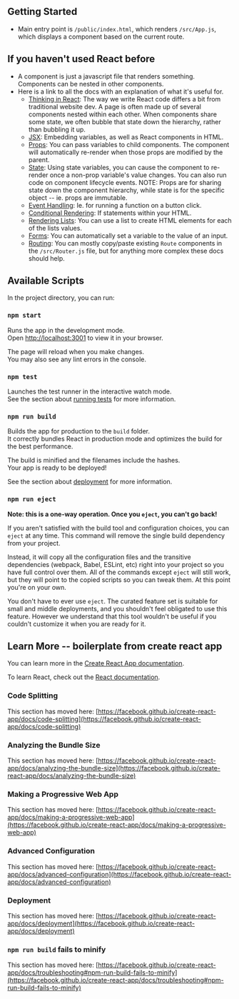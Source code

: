 ## Getting Started
- Main entry point is `/public/index.html`, which renders `/src/App.js`, which displays a component based on the current route.

## If you haven't used React before
- A component is just a javascript file that renders something. Components can be nested in other components.
- Here is a link to all the docs with an explanation of what it's useful for.
  - [Thinking in React](https://reactjs.org/docs/thinking-in-react.html): The way we write React code differs a bit from traditional website dev. A page is often made up of several components nested within each other. When components share some state, we often bubble that state down the hierarchy, rather than bubbling it up.
  - [JSX](https://reactjs.org/docs/introducing-jsx.html): Embedding variables, as well as React components in HTML.
  - [Props](https://reactjs.org/docs/components-and-props.html): You can pass variables to child components. The component will automatically re-render when those props are modified by the parent.
  - [State](https://reactjs.org/docs/state-and-lifecycle.html): Using state variables, you can cause the component to re-render once a non-prop variable's value changes. You can also run code on component lifecycle events. NOTE: Props are for sharing state down the component hierarchy, while state is for the specific object -- ie. props are immutable.
  - [Event Handling](https://reactjs.org/docs/handling-events.html): Ie. for running a function on a button click.
  - [Conditional Rendering](https://reactjs.org/docs/conditional-rendering.html): If statements within your HTML.
  - [Rendering Lists](https://reactjs.org/docs/lists-and-keys.html): You can use a list to create HTML elements for each of the lists values.
  - [Forms](https://reactjs.org/docs/forms.html): You can automatically set a variable to the value of an input.
  - [Routing](https://reactrouter.com/en/main/start/tutorial): You can mostly copy/paste existing `Route` components in the `/src/Router.js` file, but for anything more complex these docs should help.

## Available Scripts

In the project directory, you can run:

### `npm start`

Runs the app in the development mode.\
Open [http://localhost:3001](http://localhost:3001) to view it in your browser.

The page will reload when you make changes.\
You may also see any lint errors in the console.

### `npm test`

Launches the test runner in the interactive watch mode.\
See the section about [running tests](https://facebook.github.io/create-react-app/docs/running-tests) for more information.

### `npm run build`

Builds the app for production to the `build` folder.\
It correctly bundles React in production mode and optimizes the build for the best performance.

The build is minified and the filenames include the hashes.\
Your app is ready to be deployed!

See the section about [deployment](https://facebook.github.io/create-react-app/docs/deployment) for more information.

### `npm run eject`

**Note: this is a one-way operation. Once you `eject`, you can't go back!**

If you aren't satisfied with the build tool and configuration choices, you can `eject` at any time. This command will remove the single build dependency from your project.

Instead, it will copy all the configuration files and the transitive dependencies (webpack, Babel, ESLint, etc) right into your project so you have full control over them. All of the commands except `eject` will still work, but they will point to the copied scripts so you can tweak them. At this point you're on your own.

You don't have to ever use `eject`. The curated feature set is suitable for small and middle deployments, and you shouldn't feel obligated to use this feature. However we understand that this tool wouldn't be useful if you couldn't customize it when you are ready for it.

## Learn More -- boilerplate from create react app

You can learn more in the [Create React App documentation](https://facebook.github.io/create-react-app/docs/getting-started).

To learn React, check out the [React documentation](https://reactjs.org/).

### Code Splitting

This section has moved here: [https://facebook.github.io/create-react-app/docs/code-splitting](https://facebook.github.io/create-react-app/docs/code-splitting)

### Analyzing the Bundle Size

This section has moved here: [https://facebook.github.io/create-react-app/docs/analyzing-the-bundle-size](https://facebook.github.io/create-react-app/docs/analyzing-the-bundle-size)

### Making a Progressive Web App

This section has moved here: [https://facebook.github.io/create-react-app/docs/making-a-progressive-web-app](https://facebook.github.io/create-react-app/docs/making-a-progressive-web-app)

### Advanced Configuration

This section has moved here: [https://facebook.github.io/create-react-app/docs/advanced-configuration](https://facebook.github.io/create-react-app/docs/advanced-configuration)

### Deployment

This section has moved here: [https://facebook.github.io/create-react-app/docs/deployment](https://facebook.github.io/create-react-app/docs/deployment)

### `npm run build` fails to minify

This section has moved here: [https://facebook.github.io/create-react-app/docs/troubleshooting#npm-run-build-fails-to-minify](https://facebook.github.io/create-react-app/docs/troubleshooting#npm-run-build-fails-to-minify)
